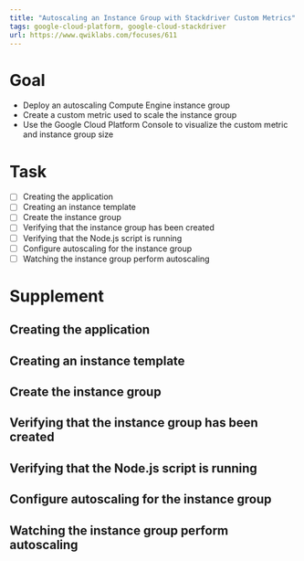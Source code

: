 ```yaml
---
title: "Autoscaling an Instance Group with Stackdriver Custom Metrics"
tags: google-cloud-platform, google-cloud-stackdriver
url: https://www.qwiklabs.com/focuses/611
---
```


# Goal
- Deploy an autoscaling Compute Engine instance group
- Create a custom metric used to scale the instance group
- Use the Google Cloud Platform Console to visualize the custom metric and instance group size

# Task
- [ ] Creating the application
- [ ] Creating an instance template
- [ ] Create the instance group
- [ ] Verifying that the instance group has been created
- [ ] Verifying that the Node.js script is running
- [ ] Configure autoscaling for the instance group
- [ ] Watching the instance group perform autoscaling

# Supplement
## Creating the application
## Creating an instance template
## Create the instance group
## Verifying that the instance group has been created
## Verifying that the Node.js script is running
## Configure autoscaling for the instance group
## Watching the instance group perform autoscaling

